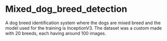 # Mixed_dog_breed_detection
A dog breed identification system where the dogs are mixed breed and the model used for the training is InceptionV3. The dataset was a custom made with 20 breeds, each having around 100 images. 
